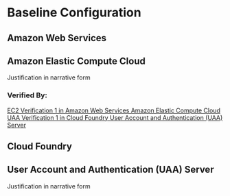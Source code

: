 # Baseline Configuration  
## Amazon Web Services  
## Amazon Elastic Compute Cloud  
Justification in narrative form  
### Verified By:  
[EC2 Verification 1 in Amazon Web Services Amazon Elastic Compute Cloud](../components/AWS-EC2.md)  
[UAA Verification 1 in Cloud Foundry User Account and Authentication (UAA) Server](../components/CloudFoundry-UAA.md)  
## Cloud Foundry  
## User Account and Authentication (UAA) Server  
Justification in narrative form  

